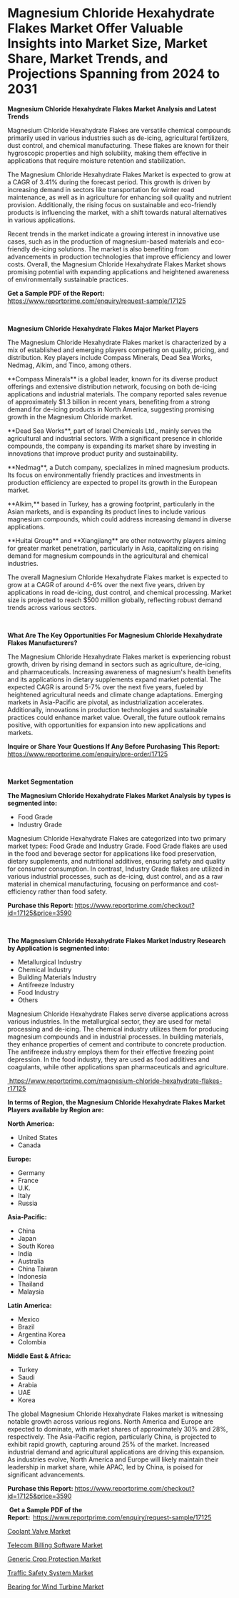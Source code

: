 <p><h1>Magnesium Chloride Hexahydrate Flakes Market Offer Valuable Insights into Market Size, Market Share, Market Trends, and Projections Spanning from 2024 to 2031</h1></p><p><strong>Magnesium Chloride Hexahydrate Flakes Market Analysis and Latest Trends</strong></p>
<p><p>Magnesium Chloride Hexahydrate Flakes are versatile chemical compounds primarily used in various industries such as de-icing, agricultural fertilizers, dust control, and chemical manufacturing. These flakes are known for their hygroscopic properties and high solubility, making them effective in applications that require moisture retention and stabilization.</p><p>The Magnesium Chloride Hexahydrate Flakes Market is expected to grow at a CAGR of 3.41% during the forecast period. This growth is driven by increasing demand in sectors like transportation for winter road maintenance, as well as in agriculture for enhancing soil quality and nutrient provision. Additionally, the rising focus on sustainable and eco-friendly products is influencing the market, with a shift towards natural alternatives in various applications. </p><p>Recent trends in the market indicate a growing interest in innovative use cases, such as in the production of magnesium-based materials and eco-friendly de-icing solutions. The market is also benefiting from advancements in production technologies that improve efficiency and lower costs. Overall, the Magnesium Chloride Hexahydrate Flakes Market shows promising potential with expanding applications and heightened awareness of environmentally sustainable practices.</p></p>
<p><strong>Get a Sample PDF of the Report:&nbsp;</strong> <a href="https://www.reportprime.com/enquiry/request-sample/17125?utm_campaign=1133&utm_medium=2&utm_source=Github&utm_content=ia&utm_term=24112024&utm_id=magnesium-chloride-hexahydrate-flakes">https://www.reportprime.com/enquiry/request-sample/17125</a></p>
<p>&nbsp;</p>
<p><strong>Magnesium Chloride Hexahydrate Flakes Major Market Players</strong></p>
<p><p>The Magnesium Chloride Hexahydrate Flakes market is characterized by a mix of established and emerging players competing on quality, pricing, and distribution. Key players include Compass Minerals, Dead Sea Works, Nedmag, Alkim, and Tinco, among others. </p><p>**Compass Minerals** is a global leader, known for its diverse product offerings and extensive distribution network, focusing on both de-icing applications and industrial materials. The company reported sales revenue of approximately $1.3 billion in recent years, benefiting from a strong demand for de-icing products in North America, suggesting promising growth in the Magnesium Chloride market.</p><p>**Dead Sea Works**, part of Israel Chemicals Ltd., mainly serves the agricultural and industrial sectors. With a significant presence in chloride compounds, the company is expanding its market share by investing in innovations that improve product purity and sustainability. </p><p>**Nedmag**, a Dutch company, specializes in mined magnesium products. Its focus on environmentally friendly practices and investments in production efficiency are expected to propel its growth in the European market.</p><p>**Alkim,** based in Turkey, has a growing footprint, particularly in the Asian markets, and is expanding its product lines to include various magnesium compounds, which could address increasing demand in diverse applications.</p><p>**Huitai Group** and **Xiangjiang** are other noteworthy players aiming for greater market penetration, particularly in Asia, capitalizing on rising demand for magnesium compounds in the agricultural and chemical industries.</p><p>The overall Magnesium Chloride Hexahydrate Flakes market is expected to grow at a CAGR of around 4-6% over the next five years, driven by applications in road de-icing, dust control, and chemical processing. Market size is projected to reach $500 million globally, reflecting robust demand trends across various sectors.</p></p>
<p>&nbsp;</p>
<p><strong>What Are The Key Opportunities For Magnesium Chloride Hexahydrate Flakes Manufacturers?</strong></p>
<p><p>The Magnesium Chloride Hexahydrate Flakes market is experiencing robust growth, driven by rising demand in sectors such as agriculture, de-icing, and pharmaceuticals. Increasing awareness of magnesium's health benefits and its applications in dietary supplements expand market potential. The expected CAGR is around 5-7% over the next five years, fueled by heightened agricultural needs and climate change adaptations. Emerging markets in Asia-Pacific are pivotal, as industrialization accelerates. Additionally, innovations in production technologies and sustainable practices could enhance market value. Overall, the future outlook remains positive, with opportunities for expansion into new applications and markets.</p></p>
<p><strong>Inquire or Share Your Questions If Any Before Purchasing This Report:</strong> <a href="https://www.reportprime.com/enquiry/pre-order/17125?utm_campaign=1133&utm_medium=2&utm_source=Github&utm_content=ia&utm_term=24112024&utm_id=magnesium-chloride-hexahydrate-flakes">https://www.reportprime.com/enquiry/pre-order/17125</a></p>
<p>&nbsp;</p>
<p><strong>Market Segmentation</strong></p>
<p><strong>The Magnesium Chloride Hexahydrate Flakes Market Analysis by types is segmented into:</strong></p>
<p><ul><li>Food Grade</li><li>Industry Grade</li></ul></p>
<p><p>Magnesium Chloride Hexahydrate Flakes are categorized into two primary market types: Food Grade and Industry Grade. Food Grade flakes are used in the food and beverage sector for applications like food preservation, dietary supplements, and nutritional additives, ensuring safety and quality for consumer consumption. In contrast, Industry Grade flakes are utilized in various industrial processes, such as de-icing, dust control, and as a raw material in chemical manufacturing, focusing on performance and cost-efficiency rather than food safety.</p></p>
<p><strong>Purchase this Report:&nbsp;</strong><a href="https://www.reportprime.com/checkout?id=17125&price=3590&utm_campaign=1133&utm_medium=2&utm_source=Github&utm_content=ia&utm_term=24112024&utm_id=magnesium-chloride-hexahydrate-flakes">https://www.reportprime.com/checkout?id=17125&price=3590</a></p>
<p>&nbsp;</p>
<p><strong>The Magnesium Chloride Hexahydrate Flakes Market Industry Research by Application is segmented into:</strong></p>
<p><ul><li>Metallurgical Industry</li><li>Chemical Industry</li><li>Building Materials Industry</li><li>Antifreeze Industry</li><li>Food Industry</li><li>Others</li></ul></p>
<p><p>Magnesium Chloride Hexahydrate Flakes serve diverse applications across various industries. In the metallurgical sector, they are used for metal processing and de-icing. The chemical industry utilizes them for producing magnesium compounds and in industrial processes. In building materials, they enhance properties of cement and contribute to concrete production. The antifreeze industry employs them for their effective freezing point depression. In the food industry, they are used as food additives and coagulants, while other applications span pharmaceuticals and agriculture.</p></p>
<p><a href="https://www.reportprime.com/magnesium-chloride-hexahydrate-flakes-r17125?utm_campaign=1133&utm_medium=2&utm_source=Github&utm_content=ia&utm_term=24112024&utm_id=magnesium-chloride-hexahydrate-flakes">&nbsp;https://www.reportprime.com/magnesium-chloride-hexahydrate-flakes-r17125</a></p>
<p><strong>In terms of Region, the Magnesium Chloride Hexahydrate Flakes Market Players available by Region are:</strong></p>
<p>
    <p> <strong> North America: </strong>
        <ul>
            <li>United States</li>
            <li>Canada</li>
        </ul>
        </p> 
    <p> <strong> Europe: </strong>
        <ul>
            <li>Germany</li>
            <li>France</li>
            <li>U.K.</li>
            <li>Italy</li>
            <li>Russia</li>
        </ul>
        </p> 
    <p> <strong> Asia-Pacific: </strong>
        <ul>
            <li>China</li>
            <li>Japan</li>
            <li>South Korea</li>
            <li>India</li>
            <li>Australia</li>
            <li>China Taiwan</li>
            <li>Indonesia</li>
            <li>Thailand</li>
            <li>Malaysia</li>
        </ul>
        </p> 
    <p> <strong> Latin America: </strong>
        <ul>
            <li>Mexico</li>
            <li>Brazil</li>
            <li>Argentina Korea</li>
            <li>Colombia</li>
        </ul>
        </p> 
    <p> <strong> Middle East & Africa: </strong>
        <ul>
            <li>Turkey</li>
            <li>Saudi</li>
            <li>Arabia</li>
            <li>UAE</li>
            <li>Korea</li>
        </ul>
    </p>
    </p>
<p><p>The global Magnesium Chloride Hexahydrate Flakes market is witnessing notable growth across various regions. North America and Europe are expected to dominate, with market shares of approximately 30% and 28%, respectively. The Asia-Pacific region, particularly China, is projected to exhibit rapid growth, capturing around 25% of the market. Increased industrial demand and agricultural applications are driving this expansion. As industries evolve, North America and Europe will likely maintain their leadership in market share, while APAC, led by China, is poised for significant advancements.</p></p>
<p><strong>Purchase this Report: </strong><a href="https://www.reportprime.com/checkout?id=17125&price=3590&utm_campaign=1133&utm_medium=2&utm_source=Github&utm_content=ia&utm_term=24112024&utm_id=magnesium-chloride-hexahydrate-flakes">https://www.reportprime.com/checkout?id=17125&price=3590</a></p>
<p>&nbsp;<strong>Get a Sample PDF of the Report:&nbsp;&nbsp;</strong><a href="https://www.reportprime.com/enquiry/request-sample/17125?utm_campaign=1133&utm_medium=2&utm_source=Github&utm_content=ia&utm_term=24112024&utm_id=magnesium-chloride-hexahydrate-flakes">https://www.reportprime.com/enquiry/request-sample/17125</a></p>
<p><strong></strong></p>
<p><p><a href="https://www.linkedin.com/pulse/coolant-valve-market-trends-focusing-insight-forecast-kk9oe?utm_campaign=1133&utm_medium=2&utm_source=Github&utm_content=ia&utm_term=24112024&utm_id=magnesium-chloride-hexahydrate-flakes">Coolant Valve Market</a></p><p><a href="https://issuu.com/reportprime-2/docs/telecom-billing-software-market-siz_1c4f8457c74e05?utm_campaign=1133&utm_medium=2&utm_source=Github&utm_content=ia&utm_term=24112024&utm_id=magnesium-chloride-hexahydrate-flakes">Telecom Billing Software Market</a></p><p><a href="https://github.com/WillieWoodard/Market-Research-Report-List-7/blob/main/generic-crop-protection-market.md?utm_campaign=1133&utm_medium=2&utm_source=Github&utm_content=ia&utm_term=24112024&utm_id=magnesium-chloride-hexahydrate-flakes">Generic Crop Protection Market</a></p><p><a href="https://issuu.com/reportprime-2/docs/traffic-safety-system-market-size-2_3389eb6cc9d7b8?utm_campaign=1133&utm_medium=2&utm_source=Github&utm_content=ia&utm_term=24112024&utm_id=magnesium-chloride-hexahydrate-flakes">Traffic Safety System Market</a></p><p><a href="https://www.linkedin.com/pulse/bearing-wind-turbine-market-innovations-trends-comprehensive-kbufe?utm_campaign=1133&utm_medium=2&utm_source=Github&utm_content=ia&utm_term=24112024&utm_id=magnesium-chloride-hexahydrate-flakes">Bearing for Wind Turbine Market</a></p></p>